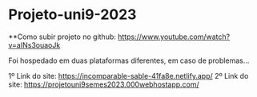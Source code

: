 # Projeto-uni9-2023

**Como subir projeto no github: https://www.youtube.com/watch?v=aINs3ouaoJk

Foi hospedado em duas plataformas diferentes, em caso de problemas...

1º Link do site: https://incomparable-sable-41fa8e.netlify.app/
2º Link do site: https://projetouni9semes2023.000webhostapp.com/
